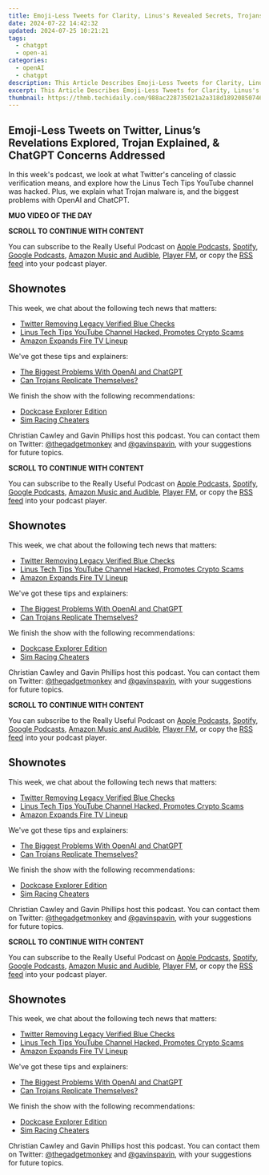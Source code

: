 ```yaml
---
title: Emoji-Less Tweets for Clarity, Linus's Revealed Secrets, Trojans Explained, & AI Conversational Challenges.
date: 2024-07-22 14:42:32
updated: 2024-07-25 10:21:21
tags:
  - chatgpt
  - open-ai
categories:
  - openAI
  - chatgpt
description: This Article Describes Emoji-Less Tweets for Clarity, Linus's Revealed Secrets, Trojans Explained, & AI Conversational Challenges.
excerpt: This Article Describes Emoji-Less Tweets for Clarity, Linus's Revealed Secrets, Trojans Explained, & AI Conversational Challenges.
thumbnail: https://thmb.techidaily.com/988ac228735021a2a318d189208507463b5f10c1a98a89b26fe93dda14604b1a.jpg
---
```


## Emoji-Less Tweets on Twitter, Linus’s Revelations Explored, Trojan Explained, & ChatGPT Concerns Addressed

 In this week's podcast, we look at what Twitter's canceling of classic verification means, and explore how the Linus Tech Tips YouTube channel was hacked. Plus, we explain what Trojan malware is, and the biggest problems with OpenAI and ChatCPT.

**MUO VIDEO OF THE DAY**

**SCROLL TO CONTINUE WITH CONTENT**

 You can subscribe to the Really Useful Podcast on [Apple Podcasts](https://podcasts.apple.com/gb/podcast/the-really-useful-podcast/id1437847131?mt=2), [Spotify](https://open.spotify.com/show/283gDxLd6OTNEpRq6tN7ha), [Google Podcasts](https://www.google.com/podcasts?feed=aHR0cHM6Ly9hbmNob3IuZm0vcy8zMWJlNDcwL3BvZGNhc3QvcnNz), [Amazon Music and Audible](https://music.amazon.co.uk/podcasts/20ab73d4-5da2-46c7-a17f-dc6eb39bdb48/The-Really-Useful-Podcast), [Player FM](https://player.fm/series/the-really-useful-podcast-2491856), or copy the [RSS feed](https://feeds.transistor.fm/the-really-useful-podcast) into your podcast player.

## Shownotes

 This week, we chat about the following tech news that matters:

* [Twitter Removing Legacy Verified Blue Checks](https://www.makeuseof.com/twitter-start-removing-legacy-verified-checkmarks/)
* [Linus Tech Tips YouTube Channel Hacked, Promotes Crypto Scams](https://www.makeuseof.com/linus-tech-tips-youtube-hacked-to-promote-crypto-scams/)
* [Amazon Expands Fire TV Lineup](https://www.makeuseof.com/amazon-expands-fire-tv-lineup/)

 We've got these tips and explainers:

* [The Biggest Problems With OpenAI and ChatGPT](https://www.makeuseof.com/openai-chatgpt-biggest-probelms/)
* [Can Trojans Replicate Themselves?](https://www.makeuseof.com/can-trojans-replicate-themselves/)

 We finish the show with the following recommendations:

* [Dockcase Explorer Edition](https://www.makeuseof.com/review-dockcase-explorer-edition-smart-usbc-hub/)
* [Sim Racing Cheaters](https://youtu.be/rP%5FXkeF1DbU)

 Christian Cawley and Gavin Phillips host this podcast. You can contact them on Twitter: [@thegadgetmonkey](https://twitter.com/thegadgetmonkey) and [@gavinspavin](https://twitter.com/gavinspavin), with your suggestions for future topics.

**SCROLL TO CONTINUE WITH CONTENT**

 You can subscribe to the Really Useful Podcast on [Apple Podcasts](https://podcasts.apple.com/gb/podcast/the-really-useful-podcast/id1437847131?mt=2), [Spotify](https://open.spotify.com/show/283gDxLd6OTNEpRq6tN7ha), [Google Podcasts](https://www.google.com/podcasts?feed=aHR0cHM6Ly9hbmNob3IuZm0vcy8zMWJlNDcwL3BvZGNhc3QvcnNz), [Amazon Music and Audible](https://music.amazon.co.uk/podcasts/20ab73d4-5da2-46c7-a17f-dc6eb39bdb48/The-Really-Useful-Podcast), [Player FM](https://player.fm/series/the-really-useful-podcast-2491856), or copy the [RSS feed](https://feeds.transistor.fm/the-really-useful-podcast) into your podcast player.

## Shownotes

 This week, we chat about the following tech news that matters:

* [Twitter Removing Legacy Verified Blue Checks](https://www.makeuseof.com/twitter-start-removing-legacy-verified-checkmarks/)
* [Linus Tech Tips YouTube Channel Hacked, Promotes Crypto Scams](https://www.makeuseof.com/linus-tech-tips-youtube-hacked-to-promote-crypto-scams/)
* [Amazon Expands Fire TV Lineup](https://www.makeuseof.com/amazon-expands-fire-tv-lineup/)

 We've got these tips and explainers:

* [The Biggest Problems With OpenAI and ChatGPT](https://www.makeuseof.com/openai-chatgpt-biggest-probelms/)
* [Can Trojans Replicate Themselves?](https://www.makeuseof.com/can-trojans-replicate-themselves/)

 We finish the show with the following recommendations:

* [Dockcase Explorer Edition](https://www.makeuseof.com/review-dockcase-explorer-edition-smart-usbc-hub/)
* [Sim Racing Cheaters](https://youtu.be/rP%5FXkeF1DbU)

 Christian Cawley and Gavin Phillips host this podcast. You can contact them on Twitter: [@thegadgetmonkey](https://twitter.com/thegadgetmonkey) and [@gavinspavin](https://twitter.com/gavinspavin), with your suggestions for future topics.

**SCROLL TO CONTINUE WITH CONTENT**

 You can subscribe to the Really Useful Podcast on [Apple Podcasts](https://podcasts.apple.com/gb/podcast/the-really-useful-podcast/id1437847131?mt=2), [Spotify](https://open.spotify.com/show/283gDxLd6OTNEpRq6tN7ha), [Google Podcasts](https://www.google.com/podcasts?feed=aHR0cHM6Ly9hbmNob3IuZm0vcy8zMWJlNDcwL3BvZGNhc3QvcnNz), [Amazon Music and Audible](https://music.amazon.co.uk/podcasts/20ab73d4-5da2-46c7-a17f-dc6eb39bdb48/The-Really-Useful-Podcast), [Player FM](https://player.fm/series/the-really-useful-podcast-2491856), or copy the [RSS feed](https://feeds.transistor.fm/the-really-useful-podcast) into your podcast player.

## Shownotes

 This week, we chat about the following tech news that matters:

* [Twitter Removing Legacy Verified Blue Checks](https://www.makeuseof.com/twitter-start-removing-legacy-verified-checkmarks/)
* [Linus Tech Tips YouTube Channel Hacked, Promotes Crypto Scams](https://www.makeuseof.com/linus-tech-tips-youtube-hacked-to-promote-crypto-scams/)
* [Amazon Expands Fire TV Lineup](https://www.makeuseof.com/amazon-expands-fire-tv-lineup/)

 We've got these tips and explainers:

* [The Biggest Problems With OpenAI and ChatGPT](https://www.makeuseof.com/openai-chatgpt-biggest-probelms/)
* [Can Trojans Replicate Themselves?](https://www.makeuseof.com/can-trojans-replicate-themselves/)

 We finish the show with the following recommendations:

* [Dockcase Explorer Edition](https://www.makeuseof.com/review-dockcase-explorer-edition-smart-usbc-hub/)
* [Sim Racing Cheaters](https://youtu.be/rP%5FXkeF1DbU)

 Christian Cawley and Gavin Phillips host this podcast. You can contact them on Twitter: [@thegadgetmonkey](https://twitter.com/thegadgetmonkey) and [@gavinspavin](https://twitter.com/gavinspavin), with your suggestions for future topics.

**SCROLL TO CONTINUE WITH CONTENT**

 You can subscribe to the Really Useful Podcast on [Apple Podcasts](https://podcasts.apple.com/gb/podcast/the-really-useful-podcast/id1437847131?mt=2), [Spotify](https://open.spotify.com/show/283gDxLd6OTNEpRq6tN7ha), [Google Podcasts](https://www.google.com/podcasts?feed=aHR0cHM6Ly9hbmNob3IuZm0vcy8zMWJlNDcwL3BvZGNhc3QvcnNz), [Amazon Music and Audible](https://music.amazon.co.uk/podcasts/20ab73d4-5da2-46c7-a17f-dc6eb39bdb48/The-Really-Useful-Podcast), [Player FM](https://player.fm/series/the-really-useful-podcast-2491856), or copy the [RSS feed](https://feeds.transistor.fm/the-really-useful-podcast) into your podcast player.

## Shownotes

 This week, we chat about the following tech news that matters:

* [Twitter Removing Legacy Verified Blue Checks](https://www.makeuseof.com/twitter-start-removing-legacy-verified-checkmarks/)
* [Linus Tech Tips YouTube Channel Hacked, Promotes Crypto Scams](https://www.makeuseof.com/linus-tech-tips-youtube-hacked-to-promote-crypto-scams/)
* [Amazon Expands Fire TV Lineup](https://www.makeuseof.com/amazon-expands-fire-tv-lineup/)

 We've got these tips and explainers:

* [The Biggest Problems With OpenAI and ChatGPT](https://www.makeuseof.com/openai-chatgpt-biggest-probelms/)
* [Can Trojans Replicate Themselves?](https://www.makeuseof.com/can-trojans-replicate-themselves/)

 We finish the show with the following recommendations:

* [Dockcase Explorer Edition](https://www.makeuseof.com/review-dockcase-explorer-edition-smart-usbc-hub/)
* [Sim Racing Cheaters](https://youtu.be/rP%5FXkeF1DbU)

 Christian Cawley and Gavin Phillips host this podcast. You can contact them on Twitter: [@thegadgetmonkey](https://twitter.com/thegadgetmonkey) and [@gavinspavin](https://twitter.com/gavinspavin), with your suggestions for future topics.


<ins class="adsbygoogle"
     style="display:block"
     data-ad-format="autorelaxed"
     data-ad-client="ca-pub-7571918770474297"
     data-ad-slot="1223367746"></ins>



<ins class="adsbygoogle"
     style="display:block"
     data-ad-client="ca-pub-7571918770474297"
     data-ad-slot="8358498916"
     data-ad-format="auto"
     data-full-width-responsive="true"></ins>

